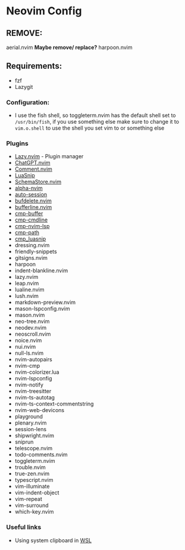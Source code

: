 # Neovim Config

## REMOVE:
aerial.nvim
**Maybe remove/ replace?**
harpoon.nvim

## Requirements:

- fzf
- Lazygit

### Configuration:

- I use the fish shell, so toggleterm.nvim has the default shell set to `/usr/bin/fish`, if you use something else make sure to change it to `vim.o.shell` to use the shell you set vim to or something else

### Plugins

- [Lazy.nvim](https://github.com/folke/lazy.nvim) - Plugin manager
- [ChatGPT.nvim](https://github.com/jackMort/ChatGPT.nvim)
- [Comment.nvim](https://github.com/numToStr/Comment.nvim)
- [LuaSnip](https://github.com/L3MON4D3/LuaSnip)
- [SchemaStore.nvim](https://github.com/b0o/SchemaStore.nvim)
- [alpha-nvim](https://github.com/goolord/alpha-nvim)
- [auto-session](https://github.com/rmagatti/auto-session)
- [bufdelete.nvim](https://github.com/famiu/bufdelete.nvim)
- [bufferline.nvim](https://github.com/akinsho/bufferline.nvim)
- [cmp-buffer](https://github.com/hrsh7th/cmp-buffer)
- [cmp-cmdline](https://github.com/hrsh7th/cmp-cmdline)
- [cmp-nvim-lsp](https://github.com/hrsh7th/cmp-nvim-lsp)
- [cmp-path](https://github.com/hrsh7th/cmp-path)
- [cmp_luasnip](https://github.com/saadparwaiz1/cmp_luasnip)
- dressing.nvim
- friendly-snippets
- gitsigns.nvim
- harpoon
- indent-blankline.nvim
- lazy.nvim
- leap.nvim
- lualine.nvim
- lush.nvim
- markdown-preview.nvim
- mason-lspconfig.nvim
- mason.nvim
- neo-tree.nvim
- neodev.nvim
- neoscroll.nvim
- noice.nvim
- nui.nvim
- null-ls.nvim
- nvim-autopairs
- nvim-cmp
- nvim-colorizer.lua
- nvim-lspconfig
- nvim-notify
- nvim-treesitter
- nvim-ts-autotag
- nvim-ts-context-commentstring
- nvim-web-devicons
- playground
- plenary.nvim
- session-lens
- shipwright.nvim
- sniprun
- telescope.nvim
- todo-comments.nvim
- toggleterm.nvim
- trouble.nvim
- true-zen.nvim
- typescript.nvim
- vim-illuminate
- vim-indent-object
- vim-repeat
- vim-surround
- which-key.nvim

### Useful links

- Using system clipboard in [WSL](https://github.com/neovim/neovim/wiki/FAQ#how-to-use-the-windows-clipboard-from-wsl)
